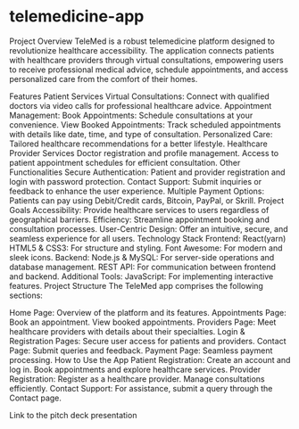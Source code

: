 # telemedicine-app
Project Overview
TeleMed is a robust telemedicine platform designed to revolutionize healthcare accessibility. The application connects patients with healthcare providers through virtual consultations, empowering users to receive professional medical advice, schedule appointments, and access personalized care from the comfort of their homes.

Features
Patient Services
Virtual Consultations: Connect with qualified doctors via video calls for professional healthcare advice.
Appointment Management:
Book Appointments: Schedule consultations at your convenience.
View Booked Appointments: Track scheduled appointments with details like date, time, and type of consultation.
Personalized Care: Tailored healthcare recommendations for a better lifestyle.
Healthcare Provider Services
Doctor registration and profile management.
Access to patient appointment schedules for efficient consultation.
Other Functionalities
Secure Authentication: Patient and provider registration and login with password protection.
Contact Support: Submit inquiries or feedback to enhance the user experience.
Multiple Payment Options: Patients can pay using Debit/Credit cards, Bitcoin, PayPal, or Skrill.
Project Goals
Accessibility: Provide healthcare services to users regardless of geographical barriers.
Efficiency: Streamline appointment booking and consultation processes.
User-Centric Design: Offer an intuitive, secure, and seamless experience for all users.
Technology Stack
Frontend:
React(yarn)
HTML5 & CSS3: For structure and styling.
Font Awesome: For modern and sleek icons.
Backend:
Node.js & MySQL: For server-side operations and database management.
REST API: For communication between frontend and backend.
Additional Tools:
JavaScript: For implementing interactive features.
Project Structure
The TeleMed app comprises the following sections:

Home Page: Overview of the platform and its features.
Appointments Page:
Book an appointment.
View booked appointments.
Providers Page: Meet healthcare providers with details about their specialties.
Login & Registration Pages: Secure user access for patients and providers.
Contact Page: Submit queries and feedback.
Payment Page: Seamless payment processing.
How to Use the App
Patient Registration:
Create an account and log in.
Book appointments and explore healthcare services.
Provider Registration:
Register as a healthcare provider.
Manage consultations efficiently.
Contact Support: For assistance, submit a query through the Contact page.

Link to the pitch deck presentation 